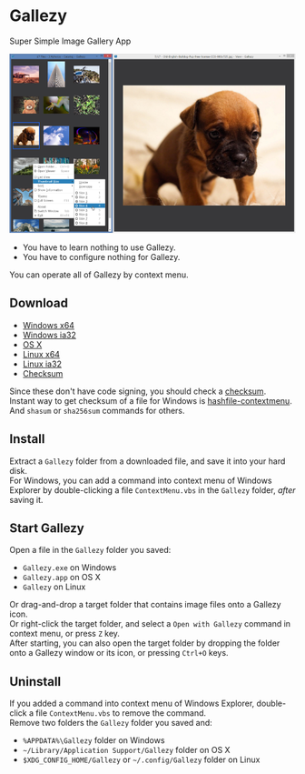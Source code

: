 # Gallezy

Super Simple Image Gallery App

![ss01](ss01.png)

- You have to learn nothing to use Gallezy.
- You have to configure nothing for Gallezy.

You can operate all of Gallezy by context menu.

## Download

- [Windows x64](https://github.com/anseki/gallezy/raw/master/dist/gallezy-0.0.4-win32-x64.zip)
- [Windows ia32](https://github.com/anseki/gallezy/raw/master/dist/gallezy-0.0.4-win32-ia32.zip)
- [OS X](https://github.com/anseki/gallezy/raw/master/dist/gallezy-0.0.4-darwin-x64.tar.gz)
- [Linux x64](https://github.com/anseki/gallezy/raw/master/dist/gallezy-0.0.4-linux-x64.zip)
- [Linux ia32](https://github.com/anseki/gallezy/raw/master/dist/gallezy-0.0.4-linux-ia32.zip)
- [Checksum](https://github.com/anseki/gallezy/raw/master/dist/SHASUMS256.txt)

Since these don't have code signing, you should check a [checksum](https://github.com/anseki/gallezy/raw/master/dist/SHASUMS256.txt).  
Instant way to get checksum of a file for Windows is [hashfile-contextmenu](https://github.com/anseki/hashfile-contextmenu). And `shasum` or `sha256sum` commands for others.

## Install

Extract a `Gallezy` folder from a downloaded file, and save it into your hard disk.  
For Windows, you can add a command into context menu of Windows Explorer by double-clicking a file `ContextMenu.vbs` in the `Gallezy` folder, *after* saving it.

## Start Gallezy

Open a file in the `Gallezy` folder you saved:

- `Gallezy.exe` on Windows
- `Gallezy.app` on OS X
- `Gallezy` on Linux

Or drag-and-drop a target folder that contains image files onto a Gallezy icon.  
Or right-click the target folder, and select a `Open with Gallezy` command in context menu, or press `Z` key.  
After starting, you can also open the target folder by dropping the folder onto a Gallezy window or its icon, or pressing `Ctrl+O` keys.

## Uninstall

If you added a command into context menu of Windows Explorer, double-click a file `ContextMenu.vbs` to remove the command.  
Remove two folders the `Gallezy` folder you saved and:

- `%APPDATA%\Gallezy` folder on Windows
- `~/Library/Application Support/Gallezy` folder on OS X
- `$XDG_CONFIG_HOME/Gallezy` or `~/.config/Gallezy` folder on Linux
